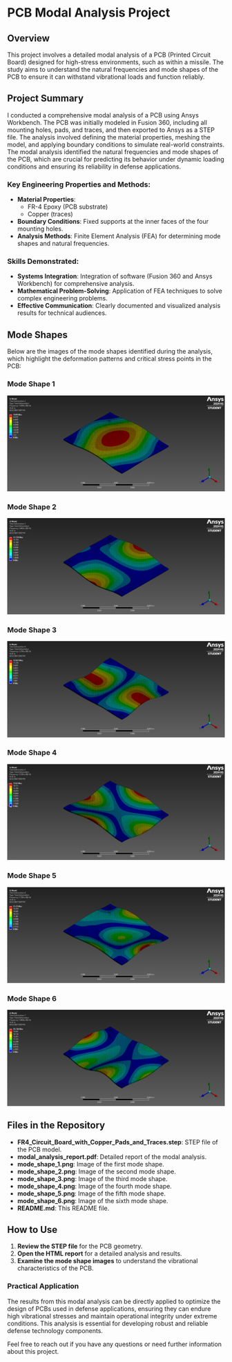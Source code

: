 # PCB Modal Analysis Project

## Overview
This project involves a detailed modal analysis of a PCB (Printed Circuit Board) designed for high-stress environments, such as within a missile. The study aims to understand the natural frequencies and mode shapes of the PCB to ensure it can withstand vibrational loads and function reliably.

## Project Summary
I conducted a comprehensive modal analysis of a PCB using Ansys Workbench. The PCB was initially modeled in Fusion 360, including all mounting holes, pads, and traces, and then exported to Ansys as a STEP file. The analysis involved defining the material properties, meshing the model, and applying boundary conditions to simulate real-world constraints. The modal analysis identified the natural frequencies and mode shapes of the PCB, which are crucial for predicting its behavior under dynamic loading conditions and ensuring its reliability in defense applications.

### Key Engineering Properties and Methods:
- **Material Properties**: 
  - FR-4 Epoxy (PCB substrate)
  - Copper (traces)
- **Boundary Conditions**: Fixed supports at the inner faces of the four mounting holes.
- **Analysis Methods**: Finite Element Analysis (FEA) for determining mode shapes and natural frequencies.

### Skills Demonstrated:
- **Systems Integration**: Integration of software (Fusion 360 and Ansys Workbench) for comprehensive analysis.
- **Mathematical Problem-Solving**: Application of FEA techniques to solve complex engineering problems.
- **Effective Communication**: Clearly documented and visualized analysis results for technical audiences.

## Mode Shapes
Below are the images of the mode shapes identified during the analysis, which highlight the deformation patterns and critical stress points in the PCB:

### Mode Shape 1
![Mode Shape 1](results/mode_shape_1.png)

### Mode Shape 2
![Mode Shape 2](results/mode_shape_2.png)

### Mode Shape 3
![Mode Shape 3](results/mode_shape_3.png)

### Mode Shape 4
![Mode Shape 4](results/mode_shape_4.png)

### Mode Shape 5
![Mode Shape 5](results/mode_shape_5.png)

### Mode Shape 6
![Mode Shape 6](results/mode_shape_6.png)

## Files in the Repository
- **FR4_Circuit_Board_with_Copper_Pads_and_Traces.step**: STEP file of the PCB model.
- **modal_analysis_report.pdf**: Detailed report of the modal analysis.
- **mode_shape_1.png**: Image of the first mode shape.
- **mode_shape_2.png**: Image of the second mode shape.
- **mode_shape_3.png**: Image of the third mode shape.
- **mode_shape_4.png**: Image of the fourth mode shape.
- **mode_shape_5.png**: Image of the fifth mode shape.
- **mode_shape_6.png**: Image of the sixth mode shape.
- **README.md**: This README file.

## How to Use
1. **Review the STEP file** for the PCB geometry.
2. **Open the HTML report** for a detailed analysis and results.
3. **Examine the mode shape images** to understand the vibrational characteristics of the PCB.

### Practical Application
The results from this modal analysis can be directly applied to optimize the design of PCBs used in defense applications, ensuring they can endure high vibrational stresses and maintain operational integrity under extreme conditions. This analysis is essential for developing robust and reliable defense technology components.

Feel free to reach out if you have any questions or need further information about this project.
